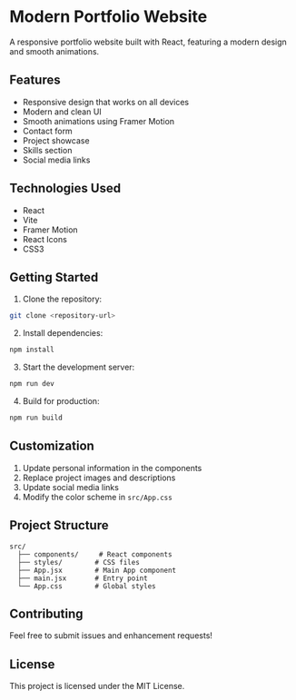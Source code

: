 # Modern Portfolio Website

A responsive portfolio website built with React, featuring a modern design and smooth animations.

## Features

- Responsive design that works on all devices
- Modern and clean UI
- Smooth animations using Framer Motion
- Contact form
- Project showcase
- Skills section
- Social media links

## Technologies Used

- React
- Vite
- Framer Motion
- React Icons
- CSS3

## Getting Started

1. Clone the repository:
```bash
git clone <repository-url>
```

2. Install dependencies:
```bash
npm install
```

3. Start the development server:
```bash
npm run dev
```

4. Build for production:
```bash
npm run build
```

## Customization

1. Update personal information in the components
2. Replace project images and descriptions
3. Update social media links
4. Modify the color scheme in `src/App.css`

## Project Structure

```
src/
  ├── components/     # React components
  ├── styles/        # CSS files
  ├── App.jsx        # Main App component
  ├── main.jsx       # Entry point
  └── App.css        # Global styles
```

## Contributing

Feel free to submit issues and enhancement requests!

## License

This project is licensed under the MIT License. 